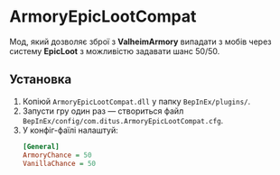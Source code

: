 # ArmoryEpicLootCompat

Мод, який дозволяє зброї з **ValheimArmory** випадати з мобів через систему **EpicLoot** з можливістю задавати шанс 50/50.

## Установка

1. Копіюй `ArmoryEpicLootCompat.dll` у папку `BepInEx/plugins/`.
2. Запусти гру один раз — створиться файл `BepInEx/config/com.ditus.ArmoryEpicLootCompat.cfg`.
3. У конфіг-фаїлі налаштуй:
   ```ini
   [General]
   ArmoryChance = 50
   VanillaChance = 50
